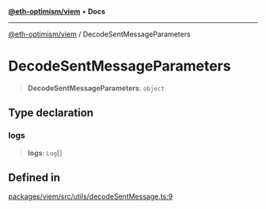 [**@eth-optimism/viem**](../README.md) • **Docs**

***

[@eth-optimism/viem](../README.md) / DecodeSentMessageParameters

# DecodeSentMessageParameters

> **DecodeSentMessageParameters**: `object`

## Type declaration

### logs

> **logs**: `Log`[]

## Defined in

[packages/viem/src/utils/decodeSentMessage.ts:9](https://github.com/ethereum-optimism/ecosystem/blob/a6a591d88cd41aa48aa7325dbb668dbe8084e5ee/packages/viem/src/utils/decodeSentMessage.ts#L9)

